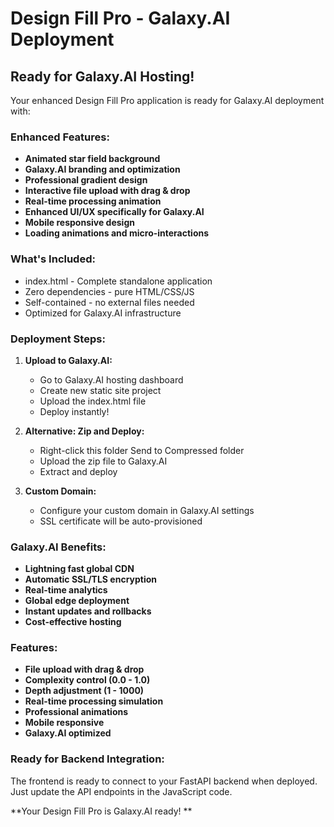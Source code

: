 ﻿#  Design Fill Pro - Galaxy.AI Deployment

## Ready for Galaxy.AI Hosting! 

Your enhanced Design Fill Pro application is ready for Galaxy.AI deployment with:

###  Enhanced Features:
- **Animated star field background** 
- **Galaxy.AI branding and optimization**
- **Professional gradient design**
- **Interactive file upload with drag & drop**
- **Real-time processing animation**
- **Enhanced UI/UX specifically for Galaxy.AI**
- **Mobile responsive design**
- **Loading animations and micro-interactions**

###  What's Included:
- index.html - Complete standalone application
- Zero dependencies - pure HTML/CSS/JS
- Self-contained - no external files needed
- Optimized for Galaxy.AI infrastructure

###  Deployment Steps:

1. **Upload to Galaxy.AI:**
   - Go to Galaxy.AI hosting dashboard
   - Create new static site project
   - Upload the index.html file
   - Deploy instantly!

2. **Alternative: Zip and Deploy:**
   - Right-click this folder  Send to  Compressed folder
   - Upload the zip file to Galaxy.AI
   - Extract and deploy

3. **Custom Domain:**
   - Configure your custom domain in Galaxy.AI settings
   - SSL certificate will be auto-provisioned

###  Galaxy.AI Benefits:
-  **Lightning fast global CDN**
-  **Automatic SSL/TLS encryption**
-  **Real-time analytics**
-  **Global edge deployment**
-  **Instant updates and rollbacks**
-  **Cost-effective hosting**

###  Features:
-  **File upload with drag & drop**
-  **Complexity control (0.0 - 1.0)**
-  **Depth adjustment (1 - 1000)**
-  **Real-time processing simulation**
-  **Professional animations**
-  **Mobile responsive**
-  **Galaxy.AI optimized**

###  Ready for Backend Integration:
The frontend is ready to connect to your FastAPI backend when deployed.
Just update the API endpoints in the JavaScript code.

**Your Design Fill Pro is Galaxy.AI ready! **
